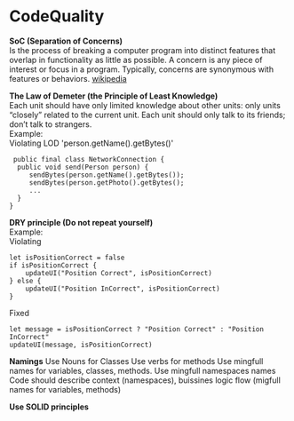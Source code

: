 # CodeQuality
**SoC (Separation of Concerns)**  
Is the process of breaking a computer program into distinct features that overlap in functionality as little as possible.
A concern is any piece of interest or focus in a program. Typically, concerns are synonymous with features or behaviors.
[wikipedia](http://en.wikipedia.org/wiki/Separation_of_concerns)

**The Law of Demeter (the Principle of Least Knowledge)**  
Each unit should have only limited knowledge about other units: only units “closely” related to the current unit. Each unit should only talk to its friends; don’t talk to strangers.   
Example:    
Violating LOD 'person.getName().getBytes()'
 ```
  public final class NetworkConnection {
   public void send(Person person) {
      sendBytes(person.getName().getBytes());
      sendBytes(person.getPhoto().getBytes();
      ...
   }
}
  ```
  
**DRY principle (Do not repeat yourself)**    
Example:    
Violating
```
let isPositionCorrect = false
if isPositionCorrect {
    updateUI("Position Correct", isPositionCorrect)
} else {
    updateUI("Position InCorrect", isPositionCorrect)
}
```
Fixed
```
let message = isPositionCorrect ? "Position Correct" : "Position InCorrect"
updateUI(message, isPositionCorrect)
```

**Namings**
Use Nouns for Classes
Use verbs for methods
Use mingfull names for variables, classes, methods.
Use mingfull namespaces names
Code should describe context (namespaces), buissines logic flow (migfull names for variables, methods)

**Use SOLID principles**

